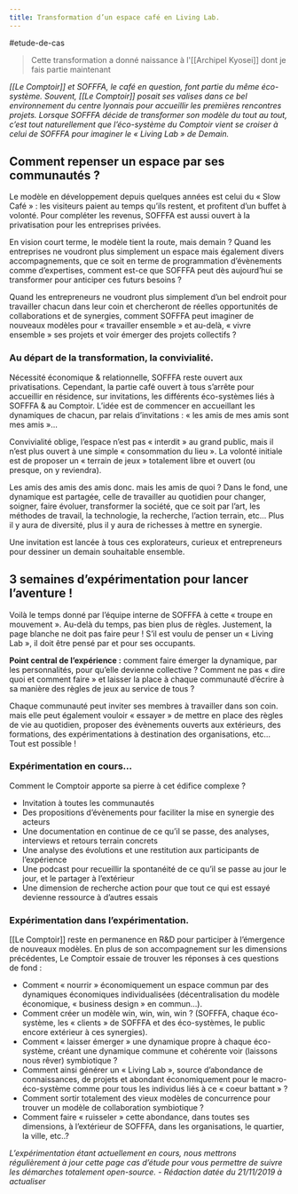 ```yaml
---
title: Transformation d’un espace café en Living Lab.
---
```

#etude-de-cas 

> Cette transformation a donné naissance à l'[[Archipel Kyosei]] dont je fais partie maintenant

*[[Le Comptoir]] et SOFFFA, le café en question, font partie du même éco-système. Souvent, [[Le Comptoir]] posait ses valises dans ce bel environnement du centre lyonnais pour accueillir les premières rencontres projets. Lorsque SOFFFA décide de transformer son modèle du tout au tout, c’est tout naturellement que l’éco-système du Comptoir vient se croiser à celui de SOFFFA pour imaginer le « Living Lab » de Demain.*

## **Comment repenser un espace par ses communautés ?**

Le modèle en développement depuis quelques années est celui du « Slow Café » : les visiteurs paient au temps qu’ils restent, et profitent d’un buffet à volonté. Pour compléter les revenus, SOFFFA est aussi ouvert à la privatisation pour les entreprises privées.

En vision court terme, le modèle tient la route, mais demain ? Quand les entreprises ne voudront plus simplement un espace mais également divers accompagnements, que ce soit en terme de programmation d’évènements comme d’expertises, comment est-ce que SOFFFA peut dès aujourd’hui se transformer pour anticiper ces futurs besoins ?

Quand les entrepreneurs ne voudront plus simplement d’un bel endroit pour travailler chacun dans leur coin et chercheront de réelles opportunités de collaborations et de synergies, comment SOFFFA peut imaginer de nouveaux modèles pour « travailler ensemble » et au-delà, « vivre ensemble » ses projets et voir émerger des projets collectifs ?

### **Au départ de la transformation, la convivialité.**

Nécessité économique & relationnelle, SOFFFA reste ouvert aux privatisations. Cependant, la partie café ouvert à tous s’arrête pour accueillir en résidence, sur invitations, les différents éco-systèmes liés à SOFFFA & au Comptoir. L’idée est de commencer en accueillant les dynamiques de chacun, par relais d’invitations : « les amis de mes amis sont mes amis »…

Convivialité oblige, l’espace n’est pas « interdit » au grand public, mais il n’est plus ouvert à une simple « consommation du lieu ». La volonté initiale est de proposer un « terrain de jeux » totalement libre et ouvert (ou presque, on y reviendra).

Les amis des amis des amis donc. mais les amis de quoi ? Dans le fond, une dynamique est partagée, celle de travailler au quotidien pour changer, soigner, faire évoluer, transformer la société, que ce soit par l’art, les méthodes de travail, la technologie, la recherche, l’action terrain, etc… Plus il y aura de diversité, plus il y aura de richesses à mettre en synergie.

Une invitation est lancée à tous ces explorateurs, curieux et entrepreneurs pour dessiner un demain souhaitable ensemble.

## **3 semaines d’expérimentation pour lancer l’aventure !**

Voilà le temps donné par l’équipe interne de SOFFFA à cette « troupe en mouvement ». Au-delà du temps, pas bien plus de règles. Justement, la page blanche ne doit pas faire peur ! S’il est voulu de penser un « Living Lab », il doit être pensé par et pour ses occupants.

**Point central de l’expérience :** comment faire émerger la dynamique, par les personnalités, pour qu’elle devienne collective ? Comment ne pas « dire quoi et comment faire » et laisser la place à chaque communauté d’écrire à sa manière des règles de jeux au service de tous ?

Chaque communauté peut inviter ses membres à travailler dans son coin. mais elle peut également vouloir « essayer » de mettre en place des règles de vie au quotidien, proposer des évènements ouverts aux extérieurs, des formations, des expérimentations à destination des organisations, etc… Tout est possible !

### **Expérimentation en cours…**

Comment le Comptoir apporte sa pierre à cet édifice complexe ?

- Invitation à toutes les communautés
- Des propositions d’évènements pour faciliter la mise en synergie des acteurs
- Une documentation en continue de ce qu’il se passe, des analyses, interviews et retours terrain concrets
- Une analyse des évolutions et une restitution aux participants de l’expérience
- Une podcast pour recueillir la spontanéité de ce qu’il se passe au jour le jour, et le partager à l’extérieur
- Une dimension de recherche action pour que tout ce qui est essayé devienne ressource à d’autres essais

### **Expérimentation dans l’expérimentation.**

[[Le Comptoir]] reste en permanence en R&D pour participer à l’émergence de nouveaux modèles. En plus de son accompagnement sur les dimensions précédentes, Le Comptoir essaie de trouver les réponses à ces questions de fond :

- Comment « nourrir » économiquement un espace commun par des dynamiques économiques individualisées (décentralisation du modèle économique, « business design » en commun…).
- Comment créer un modèle win, win, win, win ? (SOFFFA, chaque éco-système, les « clients » de SOFFFA et des éco-systèmes, le public encore extérieur à ces synergies).
- Comment « laisser émerger » une dynamique propre à chaque éco-système, créant une dynamique commune et cohérente voir (laissons nous rêver) symbiotique ?
- Comment ainsi générer un « Living Lab », source d’abondance de connaissances, de projets et abondant économiquement pour le macro-éco-système comme pour tous les individus liés à ce « coeur battant » ?
- Comment sortir totalement des vieux modèles de concurrence pour trouver un modèle de collaboration symbiotique ?
- Comment faire « ruisseler » cette abondance, dans toutes ses dimensions, à l’extérieur de SOFFFA, dans les organisations, le quartier, la ville, etc..?

*L’expérimentation étant actuellement en cours, nous mettrons régulièrement à jour cette page cas d’étude pour vous permettre de suivre les démarches totalement open-source.* - *Rédaction datée du 21/11/2019 à actualiser*
